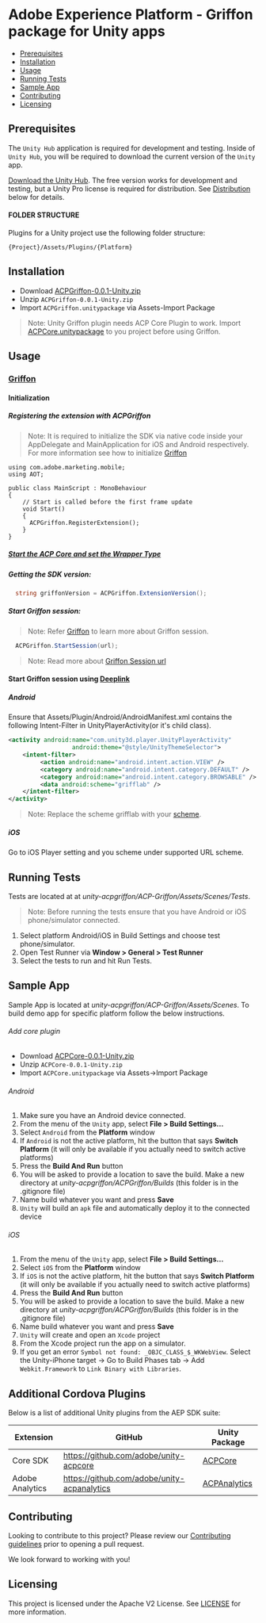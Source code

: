 # Adobe Experience Platform - Griffon package for Unity apps

- [Prerequisites](#prerequisites)
- [Installation](#installation)
- [Usage](#usage)
- [Running Tests](#running-tests)
- [Sample App](#sample-app)
- [Contributing](#contributing)
- [Licensing](#licensing)

## Prerequisites

The `Unity Hub` application is required for development and testing. Inside of `Unity Hub`, you will be required to download the current version of the `Unity` app.

[Download the Unity Hub](http://unity3d.com/unity/download). The free version works for development and testing, but a Unity Pro license is required for distribution. See [Distribution](#distribution) below for details.

#### FOLDER STRUCTURE
Plugins for a Unity project use the following folder structure:

`{Project}/Assets/Plugins/{Platform}`

## Installation

- Download [ACPGriffon-0.0.1-Unity.zip](https://github.com/adobe/unity-acpgriffon/tree/master/bin/ACPGriffon-0.0.1-Unity.zip) 
- Unzip `ACPGriffon-0.0.1-Unity.zip`
- Import `ACPGriffon.unitypackage` via Assets-Import Package
> Note: Unity Griffon plugin needs ACP Core Plugin to work. Import [ACPCore.unitypackage](https://github.com/adobe/unity-acpcore#installation) to you project before using Griffon.

## Usage

### [Griffon](https://aep-sdks.gitbook.io/docs/beta/project-griffon)

#### Initialization

##### Registering the extension with ACPGriffon
> Note: It is required to initialize the SDK via native code inside your AppDelegate and MainApplication for iOS and Android respectively. For more information see how to initialize [Griffon](https://aep-sdks.gitbook.io/docs/beta/project-griffon/set-up-project-griffon#add-project-griffon-extension-to-your-app)
```
using com.adobe.marketing.mobile;
using AOT;

public class MainScript : MonoBehaviour
{
    // Start is called before the first frame update
    void Start()
    {   
      ACPGriffon.RegisterExtension();
    }
}
```

##### [Start the ACP Core and set the Wrapper Type](https://github.com/adobe/unity-acpcore/blob/master/README.md#core)

##### Getting the SDK version:
```cs
  string griffonVersion = ACPGriffon.ExtensionVersion();
```

##### Start Griffon session:
> Note: Refer [Griffon](https://aep-sdks.gitbook.io/docs/beta/project-griffon/set-up-project-griffon#add-project-griffon-extension-to-your-app) to learn more about Griffon session.
```cs
  ACPGriffon.StartSession(url);
```
> Note: Read more about [Griffon Session url](https://aep-sdks.gitbook.io/docs/beta/project-griffon/using-project-griffon#connecting-to-a-session)

#### Start Griffon session using [Deeplink](https://aep-sdks.gitbook.io/docs/beta/project-griffon/using-project-griffon#connecting-to-a-session)

##### Android
Ensure that Assets/Plugin/Android/AndroidManifest.xml contains the following Intent-Filter in UnityPlayerActivity(or it's child class).
```xml
<activity android:name="com.unity3d.player.UnityPlayerActivity"
                  android:theme="@style/UnityThemeSelector">
    <intent-filter>
         <action android:name="android.intent.action.VIEW" />
         <category android:name="android.intent.category.DEFAULT" />
         <category android:name="android.intent.category.BROWSABLE" />
         <data android:scheme="grifflab" />
    </intent-filter>
</activity>    
```
> Note: Replace the scheme grifflab with your [scheme](https://aep-sdks.gitbook.io/docs/beta/project-griffon/using-project-griffon#creating-sessions).

##### iOS
Go to iOS Player setting and you scheme under supported URL scheme.

## Running Tests
Tests are located at at *unity-acpgriffon/ACP-Griffon/Assets/Scenes/Tests*.
> Note: Before running the tests ensure that you have Android or iOS phone/simulator connected.

1. Select platform Android/iOS in Build Settings and choose test phone/simulator.
1. Open Test Runner via __Window > General > Test Runner__
1. Select the tests to run and hit Run Tests.

## Sample App
Sample App is located at *unity-acpgriffon/ACP-Griffon/Assets/Scenes*.
To build demo app for specific platform follow the below instructions.

###### Add core plugin
- Download [ACPCore-0.0.1-Unity.zip](https://github.com/adobe/unity-acpcore/tree/master/bin/ACPCore-0.0.1-Unity.zip) 
- Unzip `ACPCore-0.0.1-Unity.zip`
- Import `ACPCore.unitypackage` via Assets->Import Package

###### Android
1. Make sure you have an Android device connected.
1. From the menu of the `Unity` app, select __File > Build Settings...__
1. Select `Android` from the __Platform__ window
1. If `Android` is not the active platform, hit the button that says __Switch Platform__ (it will only be available if you actually need to switch active platforms)
1. Press the __Build And Run__ button
1. You will be asked to provide a location to save the build. Make a new directory at *unity-acpgriffon/ACPGriffon/Builds* (this folder is in the .gitignore file)
1. Name build whatever you want and press __Save__
1. `Unity` will build an `apk` file and automatically deploy it to the connected device

###### iOS
1. From the menu of the `Unity` app, select __File > Build Settings...__
1. Select `iOS` from the __Platform__ window
1. If `iOS` is not the active platform, hit the button that says __Switch Platform__ (it will only be available if you actually need to switch active platforms)
1. Press the __Build And Run__ button
1. You will be asked to provide a location to save the build. Make a new directory at *unity-acpgriffon/ACPGriffon/Builds* (this folder is in the .gitignore file)
1. Name build whatever you want and press __Save__
1. `Unity` will create and open an `Xcode` project
1. From the Xcode project run the app on a simulator.
1. If you get an error `Symbol not found: _OBJC_CLASS_$_WKWebView`. Select the Unity-iPhone target -> Go to Build Phases tab -> Add `Webkit.Framework` to `Link Binary with Libraries`.

## Additional Cordova Plugins

Below is a list of additional Unity plugins from the AEP SDK suite:

| Extension | GitHub | Unity Package |
|-----------|--------|-----|
| Core SDK | https://github.com/adobe/unity-acpcore | [ACPCore](https://github.com/adobe/unity-acpcore/raw/master/bin/ACPCore-0.0.1-Unity.zip)
| Adobe Analytics | https://github.com/adobe/unity-acpanalytics | [ACPAnalytics](https://github.com/adobe/unity-acpanalytics/raw/master/bin/ACPAnalytics-0.0.1-Unity.zip)

## Contributing

Looking to contribute to this project? Please review our [Contributing guidelines](.github/CONTRIBUTING.md) prior to opening a pull request.  

We look forward to working with you!

## Licensing
This project is licensed under the Apache V2 License. See [LICENSE](LICENSE) for more information.

